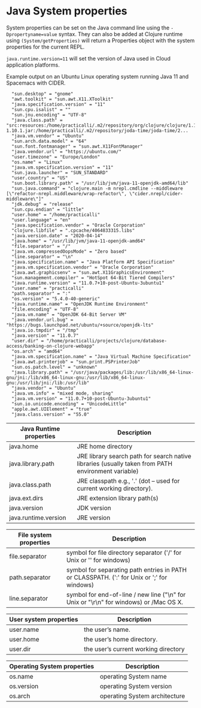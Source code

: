 # Java System properties
System properties can be set on the Java command line using the `-Dpropertyname=value` syntax. They can also be added at Clojure runtime using `(System/getProperties)` will return a Properties object with the system properties for the current REPL.

`java.runtime.version=11` will set the version of Java used in Cloud application platforms.

Example output on an Ubuntu Linux operating system running Java 11 and Spacemacs with CIDER.

```
  "sun.desktop" = "gnome"
  "awt.toolkit" = "sun.awt.X11.XToolkit"
  "java.specification.version" = "11"
  "sun.cpu.isalist" = ""
  "sun.jnu.encoding" = "UTF-8"
  "java.class.path" = "src:resources:/home/practicalli/.m2/repository/org/clojure/clojure/1.10.1/clojure-1.10.1.jar:/home/practicalli/.m2/repository/joda-time/joda-time/2...
  "java.vm.vendor" = "Ubuntu"
  "sun.arch.data.model" = "64"
  "sun.font.fontmanager" = "sun.awt.X11FontManager"
  "java.vendor.url" = "https://ubuntu.com/"
  "user.timezone" = "Europe/London"
  "os.name" = "Linux"
  "java.vm.specification.version" = "11"
  "sun.java.launcher" = "SUN_STANDARD"
  "user.country" = "US"
  "sun.boot.library.path" = "/usr/lib/jvm/java-11-openjdk-amd64/lib"
  "sun.java.command" = "clojure.main -m nrepl.cmdline --middleware [\"refactor-nrepl.middleware/wrap-refactor\", \"cider.nrepl/cider-middleware\"]"
  "jdk.debug" = "release"
  "sun.cpu.endian" = "little"
  "user.home" = "/home/practicalli"
  "user.language" = "en"
  "java.specification.vendor" = "Oracle Corporation"
  "clojure.libfile" = ".cpcache/4064833315.libs"
  "java.version.date" = "2020-04-14"
  "java.home" = "/usr/lib/jvm/java-11-openjdk-amd64"
  "file.separator" = "/"
  "java.vm.compressedOopsMode" = "Zero based"
  "line.separator" = "\n"
  "java.specification.name" = "Java Platform API Specification"
  "java.vm.specification.vendor" = "Oracle Corporation"
  "java.awt.graphicsenv" = "sun.awt.X11GraphicsEnvironment"
  "sun.management.compiler" = "HotSpot 64-Bit Tiered Compilers"
  "java.runtime.version" = "11.0.7+10-post-Ubuntu-3ubuntu1"
  "user.name" = "practicalli"
  "path.separator" = ":"
  "os.version" = "5.4.0-40-generic"
  "java.runtime.name" = "OpenJDK Runtime Environment"
  "file.encoding" = "UTF-8"
  "java.vm.name" = "OpenJDK 64-Bit Server VM"
  "java.vendor.url.bug" = "https://bugs.launchpad.net/ubuntu/+source/openjdk-lts"
  "java.io.tmpdir" = "/tmp"
  "java.version" = "11.0.7"
  "user.dir" = "/home/practicalli/projects/clojure/database-access/banking-on-clojure-webapp"
  "os.arch" = "amd64"
  "java.vm.specification.name" = "Java Virtual Machine Specification"
  "java.awt.printerjob" = "sun.print.PSPrinterJob"
  "sun.os.patch.level" = "unknown"
  "java.library.path" = "/usr/java/packages/lib:/usr/lib/x86_64-linux-gnu/jni:/lib/x86_64-linux-gnu:/usr/lib/x86_64-linux-gnu:/usr/lib/jni:/lib:/usr/lib"
  "java.vendor" = "Ubuntu"
  "java.vm.info" = "mixed mode, sharing"
  "java.vm.version" = "11.0.7+10-post-Ubuntu-3ubuntu1"
  "sun.io.unicode.encoding" = "UnicodeLittle"
  "apple.awt.UIElement" = "true"
  "java.class.version" = "55.0"
```


| Java Runtime properties | Description                                                                                        |
|-------------------------|----------------------------------------------------------------------------------------------------|
| java.home               | JRE home directory                                                                                 |
| java.library.path       | JRE library search path for search native libraries (usually taken from PATH environment variable) |
| java.class.path         | JRE classpath e.g., '.' (dot – used for current working directory).                                |
| java.ext.dirs           | JRE extension library path(s)                                                                      |
| java.version            | JDK version
| java.runtime.version    | JRE version

| File system properties | Description                                                                                        |
|------------------------|----------------------------------------------------------------------------------------------------|
| file.separator         | symbol for file directory separator ('/' for Unix or '\' for windows)                              |
| path.separator         | symbol for separating path entries in PATH or CLASSPATH. (':' for Unix or ';' for windows)         |
| line.separator         | symbol for end-of-line / new line ("\n" for Unix or "\r\n" for windows) or /Mac OS X. |

| User system properties | Description                          |
|------------------------|--------------------------------------|
| user.name              | the user’s name.                     |
| user.home              | the user’s home directory.           |
| user.dir               | the user’s current working directory |

| Operating System properties | Description                   |
|-----------------------------|-------------------------------|
| os.name                     | operating System name         |
| os.version                  | operating System version      |
| os.arch                     | operating System architecture |

